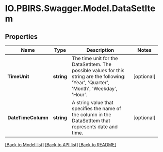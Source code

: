 # IO.PBIRS.Swagger.Model.DataSetItem
## Properties

Name | Type | Description | Notes
------------ | ------------- | ------------- | -------------
**TimeUnit** | **string** | The time unit for the DataSetItem. The possible values for this string are the following: &#39;Year&#39;, &#39;Quarter&#39;, &#39;Month&#39;, &#39;Weekday&#39;, &#39;Hour&#39;. | [optional] 
**DateTimeColumn** | **string** | A string value that specifies the name of the column in the DataSetItem that represents date and time. | [optional] 

[[Back to Model list]](../README.md#documentation-for-models) [[Back to API list]](../README.md#documentation-for-api-endpoints) [[Back to README]](../README.md)

